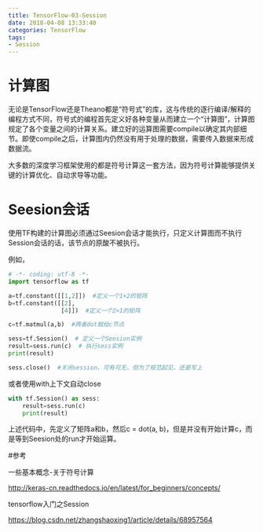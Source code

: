 ```yaml
---
title: TensorFlow-03-Session
date: 2018-04-08 13:33:40
categories: TensorFlow
tags:
- Session
---
```


# 计算图

无论是TensorFlow还是Theano都是“符号式”的库，这与传统的逐行编译/解释的编程方式不同，符号式的编程首先定义好各种变量从而建立一个“计算图”，计算图规定了各个变量之间的计算关系。建立好的运算图需要compile以确定其内部细节。即使compile之后，计算图内仍然没有用于处理的数据，需要传入数据来形成数据流。

大多数的深度学习框架使用的都是符号计算这一套方法，因为符号计算能够提供关键的计算优化、自动求导等功能。

# Seesion会话

使用TF构建的计算图必须通过Seesion会话才能执行，只定义计算图而不执行Session会话的话，该节点的原酸不被执行。

例如，

```python
# -*- coding: utf-8 -*-
import tensorflow as tf

a=tf.constant([[1,2]])  #定义一个1×2的矩阵
b=tf.constant([[2],
               [4]])  #定义一个2×1的矩阵

c=tf.matmul(a,b)  #两者dot赋给c节点

sess=tf.Session()  # 定义一个Seesion实例
result=sess.run(c)  # 执行sess实例
print(result)

sess.close()  #关闭session，可有可无，但为了规范起见，还是写上
```

或者使用with上下文自动close

```python
with tf.Session() as sess:
    result=sess.run(c)
    print(result)
```

上述代码中，先定义了矩阵a和b，然后c = dot(a, b)，但是并没有开始计算c，而是等到Seesion处的run才开始运算。

#参考

一些基本概念-关于符号计算

http://keras-cn.readthedocs.io/en/latest/for_beginners/concepts/

tensorflow入门之Session

https://blog.csdn.net/zhangshaoxing1/article/details/68957564